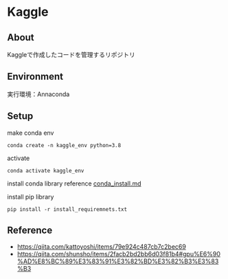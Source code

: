 # Kaggle

## About
Kaggleで作成したコードを管理するリポジトリ

## Environment
実行環境：Annaconda

## Setup
make conda env
```
conda create -n kaggle_env python=3.8
```
activate
```
conda activate kaggle_env
```

install conda library reference [conda_install.md](/conda_install.md)

install pip library
```
pip install -r install_requiremnets.txt
```

## Reference
- https://qiita.com/kattoyoshi/items/79e924c487cb7c2bec69
- https://qiita.com/shunsho/items/2facb2bd2bb6d03f81b4#gpu%E6%90%AD%E8%BC%89%E3%83%91%E3%82%BD%E3%82%B3%E3%83%B3
